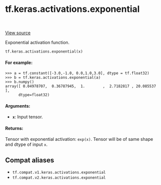 <div itemscope itemtype="http://developers.google.com/ReferenceObject">
<meta itemprop="name" content="tf.keras.activations.exponential" />
<meta itemprop="path" content="Stable" />
</div>

# tf.keras.activations.exponential

<!-- Insert buttons and diff -->

<table class="tfo-notebook-buttons tfo-api" align="left">
</table>

<a target="_blank" href="/code/stable/tensorflow/python/keras/activations.py">View source</a>



Exponential activation function.

``` python
tf.keras.activations.exponential(x)
```



<!-- Placeholder for "Used in" -->


#### For example:



```
>>> a = tf.constant([-3.0,-1.0, 0.0,1.0,3.0], dtype = tf.float32)
>>> b = tf.keras.activations.exponential(a)
>>> b.numpy()
array([ 0.04978707,  0.36787945,  1.        ,  2.7182817 , 20.085537  ],
      dtype=float32)
```

#### Arguments:


* <b>`x`</b>: Input tensor.


#### Returns:

Tensor with exponential activation: `exp(x)`. Tensor will be of same
shape and dtype of input `x`.


## Compat aliases

* `tf.compat.v1.keras.activations.exponential`
* `tf.compat.v2.keras.activations.exponential`


